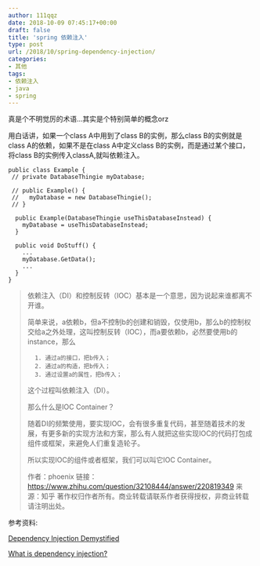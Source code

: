 ```yaml
---
author: 111qqz
date: 2018-10-09 07:45:17+00:00
draft: false
title: 'spring 依赖注入'
type: post
url: /2018/10/spring-dependency-injection/
categories:
- 其他
tags:
- 依赖注入
- java
- spring
---
```


真是个不明觉厉的术语...其实是个特别简单的概念orz

用白话讲，如果一个class A中用到了class B的实例，那么class B的实例就是class A的依赖，如果不是在class A中定义class B的实例，而是通过某个接口，将class B的实例传入classA,就叫依赖注入。

    
    public class Example { 
     // private DatabaseThingie myDatabase; 
    
     // public Example() { 
     //   myDatabase = new DatabaseThingie(); 
     // } 
    
      public Example(DatabaseThingie useThisDatabaseInstead) { 
        myDatabase = useThisDatabaseInstead; 
      }
    
      public void DoStuff() { 
        ... 
        myDatabase.GetData(); 
        ... 
      } 
    }





<blockquote>

> 
> 

> 
> 

> 
> 

依赖注入（DI）和控制反转（IOC）基本是一个意思，因为说起来谁都离不开谁。

简单来说，a依赖b，但a不控制b的创建和销毁，仅使用b，那么b的控制权交给a之外处理，这叫控制反转（IOC），而a要依赖b，必然要使用b的instance，那么

> 
> 
 	  1. 通过a的接口，把b传入；
 	  2. 通过a的构造，把b传入；
 	  3. 通过设置a的属性，把b传入；

这个过程叫依赖注入（DI）。

那么什么是IOC Container？

随着DI的频繁使用，要实现IOC，会有很多重复代码，甚至随着技术的发展，有更多新的实现方法和方案，那么有人就把这些实现IOC的代码打包成组件或框架，来避免人们重复造轮子。

所以实现IOC的组件或者框架，我们可以叫它IOC Container。


> 
> 

> 
> 

> 
> 

> 
> 

> 
> 
作者：phoenix
链接：https://www.zhihu.com/question/32108444/answer/220819349
来源：知乎
著作权归作者所有。商业转载请联系作者获得授权，非商业转载请注明出处。
> 
> </blockquote>


参考资料:

[Dependency Injection Demystified](https://www.jamesshore.com/Blog/Dependency-Injection-Demystified.html)

[What is dependency injection?](https://stackoverflow.com/questions/130794/what-is-dependency-injection)






